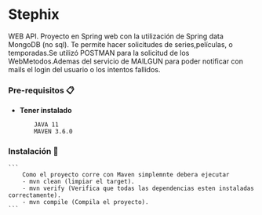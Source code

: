 # Stephix
WEB API. Proyecto en Spring web con la utilización de Spring data MongoDB (no sql). Te permite hacer solicitudes de series,películas, o temporadas.Se utilizó POSTMAN para la solicitud de los WebMetodos.Ademas del servicio de MAILGUN para poder notificar con mails el login del usuario o los intentos fallidos.

### Pre-requisitos 📋

* **Tener instalado**
    ```
        JAVA 11
        MAVEN 3.6.0
    ```

### Instalación 🔧
    ```
        Como el proyecto corre con Maven simplemnte debera ejecutar
        - mvn clean (limpiar el target).
        - mvn verify (Verifica que todas las dependencias esten instaladas correctamente).
        - mvn compile (Compila el proyecto).
    ```

